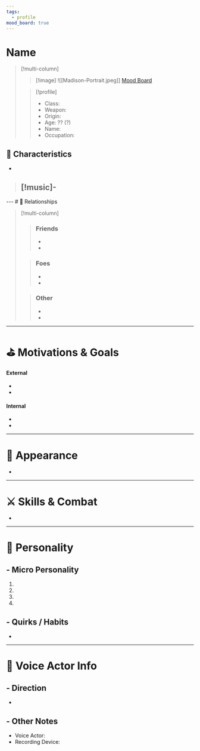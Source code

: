 ```yaml
---
tags:
  - profile
mood_board: true
---
```

# Name

>[!multi-column]
>> [!image]
>>![[Madison-Portrait.jpeg]]
>>[Mood Board]()
>
>> [!profile]
>>- Class: 
>>- Weapon: 
>>- Origin: 
>>- Age: ?? (?)
>>- Name: 
>>- Occupation: 
## 🎨 Characteristics

- 

> [!music]-
> - 
<p></p>
---
# 🤝 Relationships

>[!multi-column]
>> ### Friends
>> - 
>> - 
>
>>### Foes
>> - 
>> - 
>
>> ### Other
>> -
>> -

---
# ⛳ Motivations & Goals

#### External
- 
- 
#### Internal
- 
- 

---
# 💅 Appearance

- 

---
# ⚔ Skills & Combat

- 

---
# 💬 Personality
## - Micro Personality
1. 
2. 
3. 
4. 
## - Quirks / Habits

- 

---
# 🎤 Voice Actor Info

## - Direction

- 
## - Other Notes
- Voice Actor:
- Recording Device: 